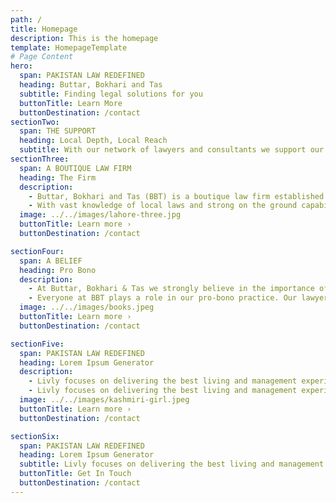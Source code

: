 ```yaml
---
path: /
title: Homepage
description: This is the homepage
template: HomepageTemplate
# Page Content
hero:
  span: PAKISTAN LAW REDEFINED
  heading: Buttar, Bokhari and Tas
  subtitle: Finding legal solutions for you
  buttonTitle: Learn More
  buttonDestination: /contact
sectionTwo:
  span: THE SUPPORT
  heading: Local Depth, Local Reach
  subtitle: With our network of lawyers and consultants we support our clients wherever they do business.
sectionThree:
  span: A BOUTIQUE LAW FIRM
  heading: The Firm
  description:
    - Buttar, Bokhari and Tas (BBT) is a boutique law firm established in 1990. BBT is full service law firm assisting and advising clients on entire spectrum of corporate and commercial laws as well as contentious criminal issues.
    - With vast knowledge of local laws and strong on the ground capabilities BBT offers one stop shop for foreign investors investing in Pakistan. Our dynamic team regularly advises businesses on all areas of commercial laws including Corporate Compliance, Corporate Restructuring, Agency-Distribution and Franchising, Intellectual Property, Taxation and Employment.
  image: ../../images/lahore-three.jpg
  buttonTitle: Learn more ›
  buttonDestination: /contact

sectionFour:
  span: A BELIEF
  heading: Pro Bono
  description:
    - At Buttar, Bokhari & Tas we strongly believe in the importance of pro-bono work for the profession, society and promotion of the rule of law.
    - Everyone at BBT plays a role in our pro-bono practice. Our lawyers spend time each year providing free legal service to individuals and organisations that qualify for pro-bono assistance.
  image: ../../images/books.jpeg
  buttonTitle: Learn more ›
  buttonDestination: /contact

sectionFive:
  span: PAKISTAN LAW REDEFINED
  heading: Lorem Ipsum Generator
  description:
    - Livly focuses on delivering the best living and management experiences through modern apartment technology. Livly focuses on delivering the best living and management experiences through modern apartment technology.
    - Livly focuses on delivering the best living and management experiences through modern apartment technology. Livly focuses on delivering the best living and management experiences through modern apartment technology.
  image: ../../images/kashmiri-girl.jpeg
  buttonTitle: Learn more ›
  buttonDestination: /contact

sectionSix:
  span: PAKISTAN LAW REDEFINED
  heading: Lorem Ipsum Generator
  subtitle: Livly focuses on delivering the best living and management experiences through modern apartment technology.
  buttonTitle: Get In Touch
  buttonDestination: /contact
---
```

